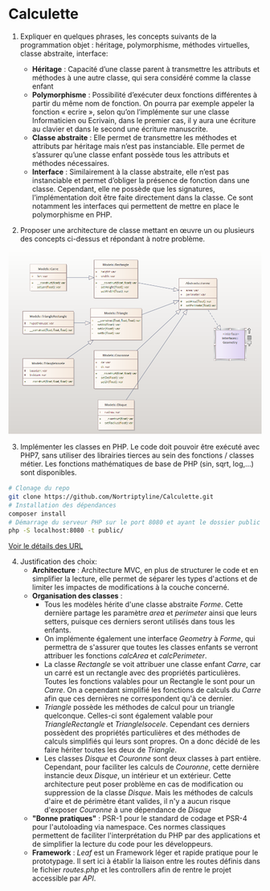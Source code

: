 # Calculette

1.  Expliquer en quelques phrases, les concepts suivants de la programmation objet : héritage, polymorphisme, méthodes virtuelles, classe abstraite, interface:

    - **Héritage** : Capacité d’une classe parent à transmettre les attributs et méthodes à une autre classe, qui sera considéré comme la classe enfant
    - **Polymorphisme** : Possibilité d’exécuter deux fonctions différentes à partir du même nom de fonction. On pourra par exemple appeler la fonction « ecrire », selon qu’on l’implémente sur une classe Informaticien ou Ecrivain, dans le premier cas, il y aura une écriture au clavier et dans le second une écriture manuscrite.
    - **Classe abstraite** : Elle permet de transmettre les méthodes et attributs par héritage mais n’est pas instanciable. Elle permet de s’assurer qu’une classe enfant possède tous les attributs et méthodes nécessaires.
    - **Interface** : Similairement à la classe abstraite, elle n’est pas instanciable et permet d’obliger la présence de fonction dans une classe. Cependant, elle ne possède que les signatures, l’implémentation doit être faite directement dans la classe. Ce sont notamment les interfaces qui permettent de mettre en place le polymorphisme en PHP.

2.  Proposer une architecture de classe mettant en œuvre un ou plusieurs des concepts ci-dessus et répondant à notre problème.

![UML](https://github.com/Nortriptyline/Calculette/blob/develop/uml.png?raw=true)

3. Implémenter les classes en PHP. Le code doit pouvoir être exécuté avec PHP7, sans utiliser des librairies tierces au sein des fonctions / classes métier. Les fonctions mathématiques de base de PHP (sin, sqrt, log,…) sont disponibles.

```bash
# Clonage du repo
git clone https://github.com/Nortriptyline/Calculette.git
# Installation des dépendances
composer install 
# Démarrage du serveur PHP sur le port 8080 et ayant le dossier public comme racine
php -S localhost:8080 -t public/
```
<a href="https://github.com/Nortriptyline/Calculette/wiki)">Voir le détails des URL </a>



4. Justification des choix:
   - **Architecture** : Architecture MVC, en plus de structurer le code et en simplifier la lecture, elle permet de séparer les types d'actions et de limiter les impactes de modifications à la couche concerné.
   - **Organisation des classes** :
     - Tous les modèles hérite d'une classe abstraite _Forme_. Cette dernière partage les paramètre _area_ et _perimeter_ ainsi que leurs setters, puisque ces derniers seront utilisés dans tous les enfants.
     - On implémente également une interface _Geometry_ à _Forme_, qui permettra de s'assurer que toutes les classes enfants se verront attribuer les fonctions _calcArea_ et _calcPerimeter_.
     - La classe _Rectangle_ se voit attribuer une classe enfant _Carre_, car un carré est un rectangle avec des propriétés particulières. Toutes les fonctions valables pour un Rectangle le sont pour un _Carre_. On a cependant simplifié les fonctions de calculs du _Carre_ afin que ces dernières ne correspondent qu'à ce dernier.
     - _Triangle_ possède les méthodes de calcul pour un triangle quelconque. Celles-ci sont également valable pour _TriangleRectangle_ et _TriangleIsocele_. Cependant ces derniers possèdent des propriétés particulières et des méthodes de calculs simplifiés qui leurs sont propres. On a donc décidé de les faire hériter toutes les deux de _Triangle_.
     - Les classes _Disque_ et _Couronne_ sont deux classes à part entière. Cependant, pour faciliter les calculs de _Couronne_, cette dernière instancie deux _Disque_, un intérieur et un extérieur. Cette architecture peut poser problème en cas de modification ou suppression de la classe _Disque_. Mais les méthodes de calculs d'aire et de périmètre étant valides, il n'y a aucun risque d'exposer _Couronne_ à une dépendance de _Disque_
   - **"Bonne pratiques"** : PSR-1 pour le standard de codage et PSR-4 pour l'autoloading via namespace. Ces normes classiques permettent de faciliter l'interprétation du PHP par des applications et de simplifier la lecture du code pour les développeurs.
   - **Framework** : _Leaf_ est un Framework léger et rapide pratique pour le prototypage. Il sert ici à établir la liaison entre les routes définis dans le fichier _routes.php_ et les controllers afin de rentre le projet accessible par _API_.
